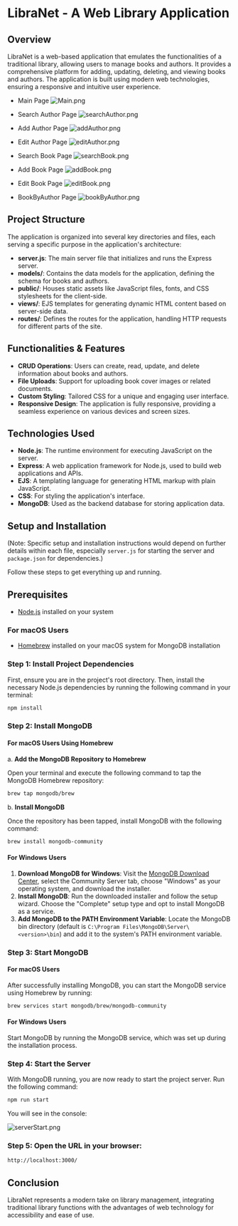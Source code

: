 
# LibraNet - A Web Library Application

## Overview
LibraNet is a web-based application that emulates the functionalities of a traditional library, allowing users to manage books and authors. It provides a comprehensive platform for adding, updating, deleting, and viewing books and authors. The application is built using modern web technologies, ensuring a responsive and intuitive user experience.

* Main Page
![Main.png](img%2FMain.png)

* Search Author Page
![searchAuthor.png](img%2FsearchAuthor.png)

* Add Author Page
![addAuthor.png](img%2FaddAuthor.png)

* Edit Author Page
![editAuthor.png](img%2FeditAuthor.png)

* Search Book Page
![searchBook.png](img%2FsearchBook.png)

* Add Book Page
![addBook.png](img%2FaddBook.png)

* Edit Book Page
![editBook.png](img%2FeditBook.png)

* BookByAuthor Page
![bookByAuthor.png](img%2FbookByAuthor.png)


## Project Structure
The application is organized into several key directories and files, each serving a specific purpose in the application's architecture:

- **server.js**: The main server file that initializes and runs the Express server.
- **models/**: Contains the data models for the application, defining the schema for books and authors.
- **public/**: Houses static assets like JavaScript files, fonts, and CSS stylesheets for the client-side.
- **views/**: EJS templates for generating dynamic HTML content based on server-side data.
- **routes/**: Defines the routes for the application, handling HTTP requests for different parts of the site.

## Functionalities & Features
- **CRUD Operations**: Users can create, read, update, and delete information about books and authors.
- **File Uploads**: Support for uploading book cover images or related documents.
- **Custom Styling**: Tailored CSS for a unique and engaging user interface.
- **Responsive Design**: The application is fully responsive, providing a seamless experience on various devices and screen sizes.

## Technologies Used
- **Node.js**: The runtime environment for executing JavaScript on the server.
- **Express**: A web application framework for Node.js, used to build web applications and APIs.
- **EJS**: A templating language for generating HTML markup with plain JavaScript.
- **CSS**: For styling the application's interface.
- **MongoDB**: Used as the backend database for storing application data.

## Setup and Installation
(Note: Specific setup and installation instructions would depend on further details within each file, especially `server.js` for starting the server and `package.json` for dependencies.)

Follow these steps to get everything up and running.

## Prerequisites

- [Node.js](https://nodejs.org/) installed on your system

### For macOS Users

- [Homebrew](https://brew.sh/) installed on your macOS system for MongoDB installation

### Step 1: Install Project Dependencies

First, ensure you are in the project's root directory. Then, install the necessary Node.js dependencies by running the following command in your terminal:

```bash
npm install
```

### Step 2: Install MongoDB

#### For macOS Users Using Homebrew

a. **Add the MongoDB Repository to Homebrew**

Open your terminal and execute the following command to tap the MongoDB Homebrew repository:

```bash
brew tap mongodb/brew
```

b. **Install MongoDB**

Once the repository has been tapped, install MongoDB with the following command:

```bash
brew install mongodb-community
```

#### For Windows Users

1. **Download MongoDB for Windows**: Visit the [MongoDB Download Center](https://www.mongodb.com/try/download/community), select the Community Server tab, choose "Windows" as your operating system, and download the installer.
2. **Install MongoDB**: Run the downloaded installer and follow the setup wizard. Choose the "Complete" setup type and opt to install MongoDB as a service.
3. **Add MongoDB to the PATH Environment Variable**: Locate the MongoDB bin directory (default is `C:\Program Files\MongoDB\Server\<version>\bin`) and add it to the system's PATH environment variable.

### Step 3: Start MongoDB

#### For macOS Users

After successfully installing MongoDB, you can start the MongoDB service using Homebrew by running:

```bash
brew services start mongodb/brew/mongodb-community
```

#### For Windows Users

Start MongoDB by running the MongoDB service, which was set up during the installation process.

### Step 4: Start the Server

With MongoDB running, you are now ready to start the project server. Run the following command:

```bash
npm run start
```
You will see in the console:

![serverStart.png](img%2FserverStart.png)


### Step 5: Open the URL in your browser:

```bash
http://localhost:3000/
```



## Conclusion
LibraNet represents a modern take on library management, integrating traditional library functions with the advantages of web technology for accessibility and ease of use.
